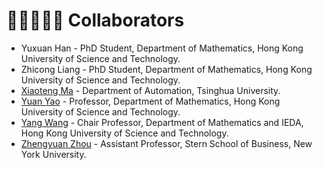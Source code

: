 # 👨🏽‍🤝‍👨🏼 Collaborators
- Yuxuan Han -  PhD Student, Department of Mathematics, Hong Kong University of Science and Technology. 
- Zhicong Liang -  PhD Student, Department of Mathematics, Hong Kong University of Science and Technology. 
- [Xiaoteng Ma](https://xtma.github.io) -  Department of Automation, Tsinghua University.
- [Yuan Yao](https://www.math.hkust.edu.hk/people/faculty/profile/yuany/) -  Professor, Department of Mathematics, Hong Kong University of Science and Technology.
- [Yang Wang](https://facultyprofiles.hkust.edu.hk/profiles.php?profile=yang-wang-yangwang/) -  Chair Professor, Department of Mathematics and IEDA, Hong Kong University of Science and Technology.
- [Zhengyuan Zhou](https://pages.stern.nyu.edu/~zzhou/?_ga=2.88847192.2391822.1664553597-200735192.1664553597) -  Assistant Professor, Stern School of Business, New York University.